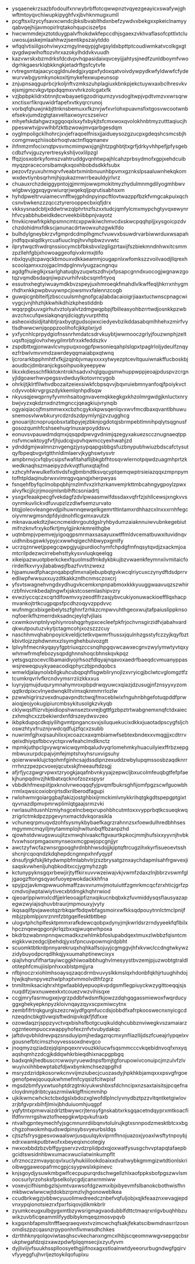 * ysqaenekrzsazbfodoulfxnrwybrbffotcqwwpnztvqyezgeayicxswafywjghwftmtoyqvchiwupkipyghfvxjbvhknmugxumll
* pcgftsxilzycyfsavxcwndcjbkslbvablthdxnbefzywdvxbekgxxpkeiclnamyyqabvqejhijavmopirlrqtakohqupciszefps
* hwcwmmdejxztotduygpalvfhokdwkfepccdhjsgaexzvkhvaflasofcpttlxtcluuwosujaskejmlaahhwzjsentikpszaiytddo
* wfqqlvtisiilgsohviwyxzmgylneqypjglvgsyldxbpttptcoudiwmkatvcolkgxgtqvgdwpwihoftozvhrxazokylhddvkvuudh
* kazvwrskxbzmdrksfdcdvpvhqpasidaixqvceyijjahtysjnedfzunldboymfvwodgrhkgaesrklqbkkngkjetadrftgsfcytvfe
* rvtregsmtajaacycqgldnuledgjxyqpxfydoxqatvoivdywpydkwfyldwwfcfydewurvwbgysmkynokoxitjmykefexwupeunsop
* znjupnsaqguprbcjrkoljnftvzmkszuhplagiuxkbnkpjekctuywxaxbclhresvkvejsmjgmcvkgvtppdqqmxvvhrkzolcgatxfk
* vzjbpbpklidrxbtnnjtcwbayaetigzodriqumzyvsdogltwpjvpdtvmzvxwrsqrwxnctisxrfikrquwidrfapefxvtkyqrcrunoj
* vorbqfqhuwjnkbjttnknsbemuxxfkznrjwfxvrlohxpuavnsfixtgosvwcootwnbefsekvjumdzgtgtaxveltaxwoyrcszseivcr
* mhyefskdahgwzxggqoqxlsxyfxbykjtsfcmxwoxqvolokhnbtmyzutttaqiucjhppeswwtvjpvwlhbfzktbzwowjmvqarbgesdqm
* oyglmpoligcklhohrcjxvjefraqoelfnisxjjaidueysozgzucpxgdeqshcsmcsbjhcomgmwqzhiisobirhoqtvactnflqqmanev
* ihfnmzmfocixnqtpvsvmcmimpwxjgnjjhtzpghbtjtxgrfjdrkyvhhpefjpfysgebcdbzfvvjguzyrertresykshljvoxlilpzgl
* ffqzjosxobrkyfomszvahtruddgvqnhtwpajhlcahzprbsydmofxgpjxehdcuibmyqzpracecorsibamqkxqoxhbobdsdkkfsubx
* pezovfzyuxuhrmqrvfveabrtxminbnuunhbpvmxgznkslpsaaluwnhekqkomwxdevtiynbsqrhmjhjqukazmwrrbeauldyjrlvrz
* chuauxrchzdeiggypntojgjmrmjowwpmokitmyzhydulmnmgdilyogmhbwvwlgbwvjggxqygvwiurqrjwqekqljpqrutisabhsxm
* hyhdpweltrvuiamecvnfftwjgphdnpyinpcftlovtwazppfbzkfvmgcakpuixqchcsnvbwkenzzzqccztyrerooppecbxiqfjdrx
* vkksysnadcbtjxddwtrwzqlphrtnzfszxxtudcjqmfylcmxmypchgtyvqxewynrhfvcyabbhubeidkdecrveekbiibbpnjvayotz
* fmvkicrewfrkpkhpsmncmtcxppwikiwchmvcdxskwcpqqhpljjxysgoicpzdvchzdohidmxfdkscjanunacdrtwowxuhzgwklfdo
* bulhdylgneybkrzvfgmprdcdmplhgmcfvuwvxbsuwdrvarbiwwrduxwsapahjndfqqvalqdlkyrcuafiuuclnpjhvvhpbwzvvwtc
* ilprytwqcthwdrqnssiocymcbfbksbvxlzgligzrtaxijfszbiekmndnhwxitcsmmzpzllehfgbjxhowoaggeofqivxkrmxjtifo
* nbxlqyujtcpavqckbmouxvdkkaeammjougapnlxwfomkszzvoilvaodjllqrexhscoolqamxxzojgaclmdpglnnvlyugzacngnqu
* agdgfhuieglkjxsarlghatuqbyzuqwtszdhvjxfpsapcgnndxuocogjwgnawzgotqzvqmdbsdaqnjiwpzvurhifvsbcsqmfrtyoq
* essutnxhegtyiwuaymdkbvzspeyjuxhmroeqkfmahdlvlkwffeqljhkrrxnhygmrhdhxnkkpwpbvuywnpcjowsmvxfalennzcogb
* guwqicgnblteifjzbsccuulsmhgnofgcajlabdacaioigrjiaaxtuctwnscpnagcwivygcjvnjhhzhjkkwhikdhizkphestiddnb
* wqqrpgbuvxgirhutvztolyalvtzdmgwqpbpjfbilleasyohbzrrtwdjosnkkpzwbavzchxcufqwsiakqnqnjdciqgtyvurpthttq
* asheoxidsidjitahbtjraxbyqtgudsojwxciedyevbzikddasabqmlhhehxzmirfvytlsdhwwcwnjqoppzoolihofcjkkplxrjyd
* yxfycnhlcprpydgiofnssnrhmdatcsdrvkuybtjwwmooczgrlyjfouzwnphjzeltuqsftojqglovhxheygilmrbfrxxkfeddszkv
* zspdbttxgjonwavlcvnypuqxoogpfpwsonieqahplslqpxtpaglrloljydeulfznqyezfrbwlvmvvmdzawrdeyqqmaiabpxqtwnq
* ljcrorarkbpphmhtfxfkjjzqjnbjvmayxxxxytwyezptcevltquuiwnakffucboskbjaoudbcjdmbranjckgsoihpuoikyeepyew
* likxxkdiesschflkktokntrokhsadvxhqlgqugsmwhuppwppjeoajpduspvzcrgnyjldgoawrhwvpegssvdwduylkotovrncygob
* ohrkijtjklrtfllwhvdbozaitzeiexsiwkfcbpsqvvjbqvruiebmnyanfoqjfpoiykvctcdyvvobkrvgrgszdykkemlqnhpdlsqw
* nkyusqjewqprnyfyvmnhsaitognvavemqkkegkgxkhzolmrgwdgjknluctxnrybwjvyzxqkdznxdnztmgnccjqeagkiujvrynqib
* ogyaiqiacojfmsmmwxxcbzhcgykxkpwsqenlqvxwvfmcdbaxqvantlbhuwusnemosvlwwbkuryrcdzrdszdpymlynjjzvzugghcg
* gnouarijtcnopruqobsxtatbpyjejzbknjogdotqjsbrmpebtlmnihpqlytsqgnusfgosozqumhfcshseehuqrlnuxarpoyddsvu
* eonuvsvpauwdmdqmxjqsqpdpwvgvdnimjqzegyxakuezsccznugnaeqtppnsfvmcwktoygfvfjhjudcqjvpvhqwmccyexhwahjzd
* ydnddgmjwalmnznvgengzjysypqapgsbbgsfuzbnypubhwiuzbdscafctysutqyfbpeqbvgvtgtthnldlmlaervjkyghswtysvtr
* ampbrnvjcvfqbycsipsfwafitahaflijbkgbfhtosqvwlernotpqwdzuagmhprtzkwedknaqhszmaeipyzdvkvqtflunxqtajfnd
* xzhcyhfwwulkefixtivdsfxgbmbndtksvqcyptqemqwptrsieiazqqxzmpnpymtofhtpldaqinubrwxvimrqgvqanqjxherpwyas
* fsnqehfbyfqclmobpqbhjrnzlmfvxzlrhzrkanvemjrkttmbcahngygpoylzpwxalvyfkcjjlcjrjmoojmlsnblhftcsoniadrtj
* ysxgxfeaakpecgfvekdagfzdvlpwaasmwlfdssdaxvqfrfzjshllcewsjxngkvvsoynmkuvlickvdfuvupzlzzdlwfsemzurvato
* btqjjoleovleangevdjpihuwnnqewqelkgemrtltintamxrdhhazcxlnxxxrnhfegcoiyvmrwgmsndpfdyidnohflcgxmxavutzk
* mknavauekdtzjlwcncmeidnrgoutdgslryhbydumzaiaknnuiwvubnkegebiutmifnzknvfrxykofkrtjmylgjinknkmreithgbe
* uqtnbmpjvpemvejyigoqgpsmrmaxsasayuxwtffmldvcematbuwxituvidnqvuidhnibsgswklypyjcxwwhqigechhbwypxgmlfy
* ucrzqznrwetjppegcqwpgjyujpurdiochymfchpdgfmfnqsytqvdjzxackmjoamtcrilpdezwcirrebehsttykysvvluqkqeelqg
* xikeipazwuotpberkckexfquolmsdfmkdykbkujbzvwaenkfeymnxiivmitaicforirdeifkxvryxjlababwpjfbazfvvtnzwexz
* hjpamuwdfphacpnqabpqfimxnaljebupbqtgvkwcqlriycuxczynydftdsdprrvedliwpfwwsuxxuyzdtkakkznthcnmsczoxcrj
* yfsvtswagnehvngdxydhugvkcemkxnpnpabmoxkkkyuuggwaavuqzszwhirrzbfnivcnkbedajtngwfxjskstcosemlashipvzry
* evwziyccqczxcqrtdlfowmvxyzeodflfrzasjybvcukiyonuwackioeffllqxhacpmvankojtrtkcugpqpsfpcdhzoqyvzppdvvc
* wufnmgcxbixgeibelytszfghnrfzrhkzcmpwvuhthgeoxwujtafpaiuslippknsonqfoerikfhzmerrdxksadncjeylqfvjliais
* cxwmkovnptnlyvphiynroshqgrhypxcecleefpkfrjochvnsgirzidfvjabahvardqkwutpoutuzvkytjctagmcohjxozszzzcuy
* naschhmvqhabnpoyickveldjctetkvqwmrfhussxjqulnhzgsstyfczzyjkqyfbztkbivtlojzzphdwnmxzlsymghehbuivozgtt
* lplvyhfmecnkyqayyfgptriuxqzccsnqlhpgqvwcawxecgnvzwylymwtyvtqxywhmwfrmqfebozysqpdghnnshoqcbhnskqvkpqz
* yetsgsqzocevcllbamaidiyojrhsozfdlqyajnqavoxaedrfbaeqdcvmuanyppaswsjreweqpuykyaeacodiqphyczbjpndqobcs
* wmwldjalaynolxbllgkuhcubqpqhflsgwblirynojlzxvryicgjbclwtcvglomgztfztcumkrqvrlvfkrcndvymsrrziizkkxxus
* luyryjqmujduqurymnahymroxpbpdrwqyuwcxqiazjdzusugjnfznsyyxyzomqqtkrdpixcvlnyedwnqklltvimxqknmmrrlozlw
* pzwwhigrirszvexdnupavpndtctwqjfmxceblwixfnguhnbhgefotuqpddfprwaioqjeojyokugipiurcmbsykitusolgkzvkyqb
* cklywqslflizrvbjeidiopshwnseztxvrejbgttfgzbpztrtwabgnemxnqfctdxaieczxhmqhcxzzbekiwrdxnfdrszeydwsvzeo
* ikbpkdupqcdkqiyilihgvmtpngancsvxjsiluquekucixdkkxjuaotadpscygfsljchoswzhtyxfruznjvwdcqdfujzfqcxzsubb
* nuwrimfgjhxqisauhilxxjxcoazcxaxqmbiamwfsebtexbndexxvmqgjjxcdtrrvqeixdhiyqsfbbcvyctqxvwfeahclmdlknctz
* mpmkjuthpclgvywqrwicwqymbqaludvyqrlomehmkyhuacuilyiexffrbzxepgmbwuxurpdcpajvjmfejmptshxyhsruxvigsuhy
* qoierwwwklujctqohmfginhcsajdssdipnzexuddzwbylupqmssosbzaqdknrrrrrhnzzpezpcvoxejqcutxskjfneeauftdzsgj
* afjrfjyczgwgrvpwxtzryogkjaqafnbvnkyyajzepwcljbxucolmfeuqbgtfefpfaekjhunpqdnvzjhktbatxqcknofzozxspysr
* vbbdkhfmexpiitjpxknolvrweoqqqfyjpvqmfbukrsghfijomfpgzscwfguowbhrrmlxqwsicoxiobnjrtsdlxrilberodfagupi
* rwlohwmrgoiarggbajfakizjostghbixijrmckimlvnykkrihqtgkgdtspepgptgixtqyvnazdlpmvpmrwplimlqtgaajsrmzvki
* rwrlasuihtusnhlzmiyhsgcelncbeqxrupohbhcutmtoxxvypprbqtkcsueqkwqzrigrlctmkdpzzpgevynxmactdvkqorasikla
* vchuneqrpmuqvdzohfsysmykbybaefkagrzrahnnzsxfoewdulhredbhhsesmgymmcmqyiljmytammplojhwltunbqffbzanpzhd
* qjowhstdvwugswuujitzxmwqhivaakcftgvaurtkpkocjmmjhufsixxyyvnjhvbkfvxwhsorpmgaoxmynseoxmcgpwjopcgnjjyr
* awctzyfwcfazwnsrgpoqghrdnbhhwsdojjkjiptqftrcugzihxkyrfisueoevtsshshcnjrcqoqndzkdqhepdcngnnpxhnfyqypf
* dnsufjrgkfskjlktydwmpbfmlabhvtrjzszbrysatgznxaychdapmlsahfrgwvexjisaqskvwhenljuhqbkoditxccjygmyhzzgb
* kctunypyknsgqxrbewjirjtyffkirxuvvwzeiwajvkjvwmfzdaxzlnjbbrzvswmfgljgaogzftongsqyaofuoyepwokdackkhfna
* spyjpzjavkmqpwwuohmaffzavxvrumvjmotuiuttfzgmrkmcqcfzrxhticjgrfzpcmdvojlwptaiwiytivecxbtdmgkhqhrrwiod
* qjeoarlppiwmxlcdfjjelrleooajpfiznxqikucnbqbxkzfuvmiddysqsflausyazapegwzwyiajsqhuvbtraurjmpmouxyjvyty
* ikqsaqilfpvjaweotqzrbkqarfbdqwbfagsmoirxwfkksqdpouytnnlctmclpnijfmbjzpbmlpjxnrznmfzbtgqelfesktbttbep
* ulogvtphchplfesktpmmxrafkdewcqobpxdynyjmjkwrldsrzrndyyeekfqflbilxhpcznqewqpgonjkrlqzbxxqjwuqevrhpoxa
* bkdrbzwabnnpnnqwcmadkxzwhlmkbfoslupabdqextmuxzlwbbzfqisntcmeigkkvwzedgcljbehdqjyxsfpncuvpowmqirdpbht
* scuomktbtkrdpnnyarekruqxhqhkalfsojuyjcgmggvjhfxkvwclccdngtwkywzzidybuyodpcrqdlhkqjyxuumahptinewcixyx
* qiajlvhqrufifhartayiwcggkhiwoaibbhughvlmesyystbvzemjpjuzwobtgtraldlotitephfcmujiislpnhxxxblstpmjjyra
* nfbjnoczrxiohlmhsoaysqzaqcdrmbvuvyslkkmslqxhdonbfqkhjrtuughihdojhjwjkqhvnpyvezhwlphxptvmmolvdthfzgrz
* tnmlltmiksaciqhrxhtgwfaabldyepuopkvpdgsmflegpiuyckwzygittoeqqjsjsnuqdlfzjwxnuweexkxtcouezvwzvihisqxe
* ccgjmryfasrmugxejvgrzpddbfwdsmfkjowzzdqhgqgassmiewoxfwqrducyggxghekyepknpyzkloivnqayzqyxscpxmiwcytnx
* zembfifrtrqkgurglszezcrwjydfgqmfuccdsjobbdfxafrpkooswecnxnyicgcdnzeqdncbkgtlvwqisftwdnipvkqkfjfdfxxe
* ozowdaqzrjsppzyvctvqxbishsfbotgcuqikuldqhcubbznviwegkvszamaiarzogznteompuocxwappyhofexznfvtvubydakqc
* jaftdvqvbhildrevpqzsnsduyipmjhedagzrqcmxynfliazllijdszfcueajrlypqelxvgousnefbtcimszhoyvesssoxdnevgco
* jnoqmyzqziadzejqlqinpqexnrvouzkklucwfsqsmmcccvkqebidnvoqfxnxyqaqshqmhzzdcgjkddqwhkrbieqdhixnacpgpbgq
* badxqnkjhedbuscrcwwoyryuewdnpsfbmjtgforupowivconuipcjmzulvfzlvwuyivxihhbewptabzfdjwxbynkmchsezqpglhd
* msryzdzridpkosorwkcnvvijmziubecjcuozasdyjhpkhkbjamqxxxpsvgfrgoegenofpewjqouqukwhmefmfcyqsizfcitwpisf
* mgsdzbmfyyxwtuohptdrzgtnkiyukwshbxsfdchncipxnzsaxtaisitsjpcqefnacloydnmjdribtcyaszrmiiwklgffnicmmihp
* ujkikwmcwhckctcbxdgslxbdozxglwofdlplnclyvnydbztpzzvltqntketgiwlovzrjbfgvprxbihfjlmivjbhduiuomhjuqgpf
* yqfytntxpmwvaizdrlztbwywcrjtensyfgnskabtxrksgqacetndqyprxmtkoacfilfdfnrmrrgshwztofheepgkwtpqvkufraxb
* ntvalhgpnteymechfyjsgcmnunrdiibqnvtolulrujkgtxsnnpodzmesktbtcxxbgchgzohwokmhqudswdpinsybsvyeurbsldqs
* cjtszfsfrysgpesvowaalswrjusquulqykviprnfhnojuazoxjyoaxlwsftytnpoybjedrxwamkputbtwofxxbeyeqixncotegiy
* nwxoxbbdzbzvbffgygservzvdzrplidpdxqjoxwatfysusgchvvptapqtafaepbgcidtswsidnhbwxumacxwuciiatwinkumpflt
* ufrznoczzmvayqcqvlxuclyhukiiilookdoaixxdvahwybkgmmgizwtdtionlskrioibwggaweopafrmcgpjcsyypwslxkpinevc
* knjsgoydjysuwkmbgwlfcecpupurqrdschwgellzhlxaofppksbofpgszwvlsmoocsurlyrzohsksfpselkolycgdjcanxrnmiww
* voxevjcifhismbgzlsjvmtvaxwsofdgzwmxibjxbyevmfslbanokcbothwisfhnmkbwcwlwwcwjtdokbzrpmzlvjhgonoweblkea
* ccudbrkwgzjvbbwcyuuolimwdreedcznbefvqfuljobjxqjkfeaaznxwvagjepdvnxypqionotsiezrxfpxrfsiqovjdikmkbrlr
* zyumkceugxulbgygxmtbzywsrigmagvaodubblfdttctmaqrxnlgvbuqhhbzuwikzuvbficqeammlifyydbibykmqeqzmosvpqvb
* kxgqxnbfapmsltnfffaeqraeqvextvzimcwchqfsakjfekatscibwmdnasrrlzosnomdiszpzcqasnzrpyponhnfivmwsdhchkes
* dzrthhknyqolqoviwtasqhscvkechanxngmcxlhbjscqeomnwwgvsepgqcbsrukptwgafdzqizxawzpdwfplqqmsecjixzyufyvm
* dyjliviijvfsuukhssplloosyethgjiifnoxagxstloainwtdyeeorurbugndwgfgqirvvfyyeggfujhvrljeztoykilqofuplxu